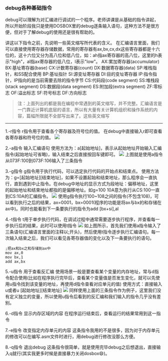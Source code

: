 ### debug各种基础指令

debug可以理解为对汇编进行调试的一个程序。老师讲课是从基础的指令讲起，所以开始阶段我只是使用DOSBOX里的debug逐条输入语句，这种方法不是很方便，但对于了解debug的使用还是很有帮助的。

讲这以下指令之前，先说明一些英文缩写所代表的含义。
在汇编语言里面，我们可以直接使用寄存器存储数据，常用的寄存器有ax,bx,cx,dx这些寄存器都是十六位的，这十六位又分为高八位和低八位，如：ah指ax寄存器的高八位，这里的h表示"high"，al指ax寄存器的低八位，l表示"low"。
AX:累加寄存器(accumulator) BX:基址寄存器(base) CX:计数寄存器(count) DX:数据寄存器(data)
SP:堆栈指针，和SS配合使用 BP:基址指针 SI:源变址寄存器 DI:目的变址寄存器
IP:指令指针，IP指向的是当前需要去除的指令字节
CS:代码段(code segment) SS:堆栈段(stack segment) DS:数据段(data segment) ES:附加段(extra segment)
ZF:零标志
OF:溢出标志 
SF:符号标志
DF:方向标志
>注：上面列出的都是我在编程中常遇到的英文缩写，并不完整。汇编语言是一门靠近计算机底层的语言，所以有大量有关计算机组织和操作系统的内容，篇幅所限就不全部写出来了。这些英文缩写
***
1.-r指令
r指令用于查看各个寄存器及符号位的值。
在debug中直接输入r即可查看各寄存器和符号位的值。
<img src="http://image.slugyao.top/assembly/%E5%B1%8F%E5%B9%95%E6%88%AA%E5%9B%BE%202025-01-25%20205541.png">


2.-a指令
输入汇编语句
使用方法为：a[起始地址]，表示从起始地址开始输入汇编指令(起始地址可省略)，输入结束之后直接按回车键即可。
<img src="http://image.slugyao.top/assembly/%E5%B1%8F%E5%B9%95%E6%88%AA%E5%9B%BE%202025-01-26%20092722.png">
上图就是使用a指令从073F:100到073F:106输入了三条指令

3.-g指令
g指令用于执行代码，可以选定执行代码的开始点和结束点。
使用方法为：g=[起始地址][结束地址]，如果不设置起始和结束地址，那么程序会一直执行，直到遇到中止指令。在debug中地址的显示方式为段地址：偏移地址，这里的起始地址和结束地址都指的是偏移地址。如g=100 10A意为执行从CS:100一直到CS:10A的汇编指令。
<img src="http://image.slugyao.top/assembly/%E5%B1%8F%E5%B9%95%E6%88%AA%E5%9B%BE%202025-01-26%20093628.png">
使用g指令执行100~108之间的指令(不包含108)，可以看到执行之后的结果，ax=0001，bx=0001(程序的功能是将ax与bx的和存储在ax中)。同时也能看到下一条要执行的指令为add [bx+si],al

4.-t指令
t用于单步执行代码，在调试过程中通常需要逐步执行程序，并查看每一步执行后的结果，此时可以使用t指令
<img src="http://image.slugyao.top/assembly/%E5%B1%8F%E5%B9%95%E6%88%AA%E5%9B%BE%202025-01-27%20101006.png">
如上图所示，首先我们使用a指令输入了三条语句(汇编语言里面的注释以;开头)，然后使用t指令逐步执行汇编语句。每一次输入结束之后，我们可以看见各寄存器值的变化以及下一条要执行的语句。
```
;把ax和bx之和存储到ax中
mov ax,0
mov bx,1
add ax,bx
```
5.-u指令
用于查看反汇编
使用场景一般是要查看某个变量的内存地址，常与d指令配合使用(比如在程序执行完毕后，查看某个变量值是否发生变化，就可以先使用u指令找到该变量的地址，再使用d指令查看对应单元的值)
使用方式：直接输入u或者u [起始地址][结束地址]
<img src="http://image.slugyao.top/assembly/%E5%B1%8F%E5%B9%95%E6%88%AA%E5%9B%BE%202025-01-27%20101627.png">
同样使用上面的三条指令作为例子，这里我们没有定义独立的变量，所以使用u指令后看到的反汇编和我们输入的指令几乎没有差别。


6.-d指令
显示内存区域的内容
在程序运行结束后，查看运行的结果常用到这一指令
<img src="">

7.-e指令
改变指定内存单元的内容
这条指令我用的不是很多，因为对于内存单元的修改可以在编写.asm文件时进行，用debug进行修改没那么方便。

8.-q指令
退出debug
这条指令很简单，就是使用完毕debug之后想退出，直接输入q就行(其实我更多时候是直接暴力关闭dosbox😄)。


